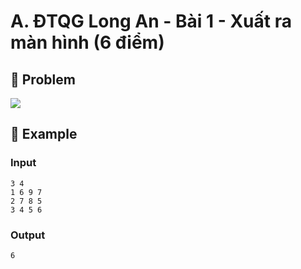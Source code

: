 # A. ĐTQG Long An - Bài 1 - Xuất ra màn hình (6 điểm)

## 📖 Problem

![](https://espresso.codeforces.com/d7f50fc8e372098985b5ac2b6925d5197c713ec3.png)


## 🧠 Example

### Input

```text
3 4
1 6 9 7
2 7 8 5
3 4 5 6
```

### Output

```text
6
```



